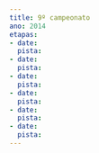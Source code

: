 ```yaml
---
title: 9º campeonato
ano: 2014
etapas:
- date: 
  pista: 
- date: 
  pista: 
- date: 
  pista: 
- date: 
  pista: 
- date: 
  pista: 
- date: 
  pista: 
---
```


